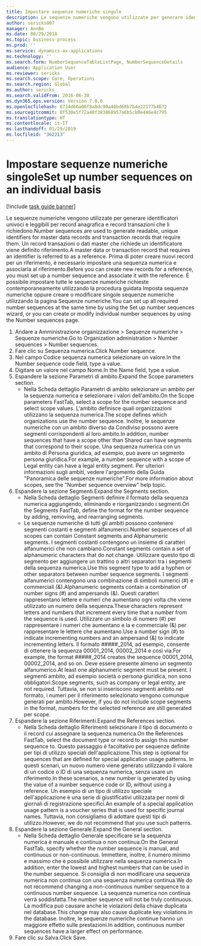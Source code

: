 ```yaml
---
title: Impostare sequenze numeriche singole
description: Le sequenze numeriche vengono utilizzate per generare identificatori univoci e leggibili per record anagrafica e record transazioni che li richiedono.
author: sericks007
manager: AnnBe
ms.date: 08/29/2018
ms.topic: business-process
ms.prod: ''
ms.service: dynamics-ax-applications
ms.technology: ''
ms.search.form: NumberSequenceTableListPage, NumberSequenceDetails
audience: Application User
ms.reviewer: sericks
ms.search.scope: Core, Operations
ms.search.region: Global
ms.author: sericks
ms.search.validFrom: 2016-06-30
ms.dyn365.ops.version: Version 7.0.0
ms.openlocfilehash: 6734d66a06f8a8dc90a48bd68b7b4e22177b4672
ms.sourcegitcommit: 0f530e5f72a40f383868957a6b5cb0e446e4c795
ms.translationtype: HT
ms.contentlocale: it-IT
ms.lasthandoff: 01/29/2019
ms.locfileid: "362213"
---
```

# <a name="set-up-number-sequences-on-an-individual-basis"></a><span data-ttu-id="d4fec-103">Impostare sequenze numeriche singole</span><span class="sxs-lookup"><span data-stu-id="d4fec-103">Set up number sequences on an individual basis</span></span>

[!include [task guide banner](../../includes/task-guide-banner.md)]

<span data-ttu-id="d4fec-104">Le sequenze numeriche vengono utilizzate per generare identificatori univoci e leggibili per record anagrafica e record transazioni che li richiedono.</span><span class="sxs-lookup"><span data-stu-id="d4fec-104">Number sequences are used to generate readable, unique identifiers for master data records and transaction records that require them.</span></span> <span data-ttu-id="d4fec-105">Un record transazioni o dati master che richiede un identificatore viene definito riferimento.</span><span class="sxs-lookup"><span data-stu-id="d4fec-105">A master data or transaction record that requires an identifier is referred to as a reference.</span></span> <span data-ttu-id="d4fec-106">Prima di poter creare nuovi record per un riferimento, è necessario impostare una sequenza numerica e associarla al riferimento.</span><span class="sxs-lookup"><span data-stu-id="d4fec-106">Before you can create new records for a reference, you must set up a number sequence and associate it with the reference.</span></span> <span data-ttu-id="d4fec-107">È possibile impostare tutte le sequenze numeriche richieste contemporaneamente utilizzando la procedura guidata Imposta sequenze numeriche oppure creare o modificare singole sequenze numeriche utilizzando la pagina Sequenze numeriche.</span><span class="sxs-lookup"><span data-stu-id="d4fec-107">You can set up all required number sequences at the same time by using the Set up number sequences wizard, or you can create or modify individual number sequences by using the Number sequences page.</span></span>

1. <span data-ttu-id="d4fec-108">Andare a Amministrazione organizzazione > Sequenze numeriche > Sequenze numeriche.</span><span class="sxs-lookup"><span data-stu-id="d4fec-108">Go to Organization administration > Number sequences > Number sequences.</span></span>
2. <span data-ttu-id="d4fec-109">Fare clic su Sequenza numerica.</span><span class="sxs-lookup"><span data-stu-id="d4fec-109">Click Number sequence.</span></span>
3. <span data-ttu-id="d4fec-110">Nel campo Codice sequenza numerica selezionare un valore.</span><span class="sxs-lookup"><span data-stu-id="d4fec-110">In the Number sequence code field, type a value.</span></span>
4. <span data-ttu-id="d4fec-111">Digitare un valore nel campo Nome.</span><span class="sxs-lookup"><span data-stu-id="d4fec-111">In the Name field, type a value.</span></span>
5. <span data-ttu-id="d4fec-112">Espandere la sezione Parametri di ambito.</span><span class="sxs-lookup"><span data-stu-id="d4fec-112">Expand the Scope parameters section.</span></span>
    * <span data-ttu-id="d4fec-113">Nella Scheda dettaglio Parametri di ambito selezionare un ambito per la sequenza numerica e selezionare i valori dell'ambito.</span><span class="sxs-lookup"><span data-stu-id="d4fec-113">On the Scope parameters FastTab, select a scope for the number sequence and select scope values.</span></span>     <span data-ttu-id="d4fec-114">L'ambito definisce quali organizzazioni utilizzano la sequenza numerica.</span><span class="sxs-lookup"><span data-stu-id="d4fec-114">The scope defines which organizations use the number sequence.</span></span> <span data-ttu-id="d4fec-115">Inoltre, le sequenze numeriche con un ambito diverso da Condiviso possono avere segmenti corrispondenti al loro ambito.</span><span class="sxs-lookup"><span data-stu-id="d4fec-115">In addition, number sequences that have a scope other than Shared can have segments that correspond to their scope.</span></span> <span data-ttu-id="d4fec-116">Una sequenza numerica con un ambito di Persona giuridica, ad esempio, può avere un segmento persona giuridica.</span><span class="sxs-lookup"><span data-stu-id="d4fec-116">For example, a number sequence with a scope of Legal entity can have a legal entity segment.</span></span> <span data-ttu-id="d4fec-117">Per ulteriori informazioni sugli ambiti, vedere l'argomento della Guida "Panoramica delle sequenze numeriche".</span><span class="sxs-lookup"><span data-stu-id="d4fec-117">For more information about scopes, see the "Number sequence overview" help topic.</span></span>  
6. <span data-ttu-id="d4fec-118">Espandere la sezione Segmenti.</span><span class="sxs-lookup"><span data-stu-id="d4fec-118">Expand the Segments section.</span></span>
    * <span data-ttu-id="d4fec-119">Nella Scheda dettaglio Segmenti definire il formato della sequenza numerica aggiungendo, eliminando e riorganizzando i segmenti.</span><span class="sxs-lookup"><span data-stu-id="d4fec-119">On the Segments FastTab, define the format for the number sequence by adding, removing, and rearranging segments.</span></span>  
    * <span data-ttu-id="d4fec-120">Le sequenze numeriche di tutti gli ambiti possono contenere segmenti costanti e segmenti alfanumerici.</span><span class="sxs-lookup"><span data-stu-id="d4fec-120">Number sequences of all scopes can contain Constant segments and Alphanumeric segments.</span></span> <span data-ttu-id="d4fec-121">I segmenti costanti contengono un insieme di caratteri alfanumerici che non cambiano.</span><span class="sxs-lookup"><span data-stu-id="d4fec-121">Constant segments contain a set of alphanumeric characters that do not change.</span></span> <span data-ttu-id="d4fec-122">Utilizzare questo tipo di segmento per aggiungere un trattino o altri separatori tra i segmenti della sequenza numerica.</span><span class="sxs-lookup"><span data-stu-id="d4fec-122">Use this segment type to add a hyphen or other separators between number sequence segments.</span></span> <span data-ttu-id="d4fec-123">I segmenti alfanumerici contengono una combinazione di simboli numerici (#) e commerciali (&).</span><span class="sxs-lookup"><span data-stu-id="d4fec-123">Alphanumeric segments contain a combination of number signs (#) and ampersands (&).</span></span> <span data-ttu-id="d4fec-124">Questi caratteri rappresentano lettere e numeri che aumentano ogni volta che viene utilizzato un numero della sequenza.</span><span class="sxs-lookup"><span data-stu-id="d4fec-124">These characters represent letters and numbers that increment every time that a number from the sequence is used.</span></span> <span data-ttu-id="d4fec-125">Utilizzare un simbolo di numero (#) per rappresentare i numeri che aumentano e la e commerciale (&) per rappresentare le lettere che aumentano.</span><span class="sxs-lookup"><span data-stu-id="d4fec-125">Use a number sign (#) to indicate incrementing numbers and an ampersand (&) to indicate incrementing letters.</span></span> <span data-ttu-id="d4fec-126">Il formato #####_2014, ad esempio, consente di ottenere la sequenza 00001_2014, 00002_2014 e così via.</span><span class="sxs-lookup"><span data-stu-id="d4fec-126">For example, the format #####_2014 creates the sequence 00001_2014, 00002_2014, and so on.</span></span>     <span data-ttu-id="d4fec-127">Deve essere presente almeno un segmento alfanumerico.</span><span class="sxs-lookup"><span data-stu-id="d4fec-127">At least one alphanumeric segment must be present.</span></span> <span data-ttu-id="d4fec-128">I segmenti ambito, ad esempio società o persona giuridica, non sono obbligatori.</span><span class="sxs-lookup"><span data-stu-id="d4fec-128">Scope segments, such as company or legal entity, are not required.</span></span> <span data-ttu-id="d4fec-129">Tuttavia, se non si inseriscono segmenti ambito nel formato, i numeri per il riferimento selezionato vengono comunque generati per ambito.</span><span class="sxs-lookup"><span data-stu-id="d4fec-129">However, if you do not include scope segments in the format, numbers for the selected reference are still generated per scope.</span></span>  
7. <span data-ttu-id="d4fec-130">Espandere la sezione Riferimenti.</span><span class="sxs-lookup"><span data-stu-id="d4fec-130">Expand the References section.</span></span>
    * <span data-ttu-id="d4fec-131">Nella Scheda dettaglio Riferimenti selezionare il tipo di documento o il record cui assegnare la sequenza numerica.</span><span class="sxs-lookup"><span data-stu-id="d4fec-131">On the References FastTab, select the document type or record to assign this number sequence to.</span></span>     <span data-ttu-id="d4fec-132">Questo passaggio è facoltativo per sequenze definite per tipi di utilizzo speciali dell'applicazione.</span><span class="sxs-lookup"><span data-stu-id="d4fec-132">This step is optional for sequences that are defined for special application usage patterns.</span></span> <span data-ttu-id="d4fec-133">In questi scenari, un nuovo numero viene generato utilizzando il valore di un codice o ID di una sequenza numerica, senza usare un riferimento.</span><span class="sxs-lookup"><span data-stu-id="d4fec-133">In these scenarios, a new number is generated by using the value of a number sequence code or ID, without using a reference.</span></span> <span data-ttu-id="d4fec-134">Un esempio di un tipo di utilizzo speciale dell'applicazione è una serie di giustificativi utilizzata per nomi di giornali di registrazione specifici.</span><span class="sxs-lookup"><span data-stu-id="d4fec-134">An example of a special application usage pattern is a voucher series that is used for specific journal names.</span></span> <span data-ttu-id="d4fec-135">Tuttavia, non consigliamo di adottare questi tipi di utilizzo.</span><span class="sxs-lookup"><span data-stu-id="d4fec-135">However, we do not recommend that you use such patterns.</span></span>  
8. <span data-ttu-id="d4fec-136">Espandere la sezione Generale.</span><span class="sxs-lookup"><span data-stu-id="d4fec-136">Expand the General section.</span></span>
    * <span data-ttu-id="d4fec-137">Nella Scheda dettaglio Generale specificare se la sequenza numerica è manuale e continua o non continua.</span><span class="sxs-lookup"><span data-stu-id="d4fec-137">On the General FastTab, specify whether the number sequence is manual, and continuous or non-continuous.</span></span> <span data-ttu-id="d4fec-138">Immettere, inoltre, il numero minimo e massimo che è possibile utilizzare nella sequenza numerica.</span><span class="sxs-lookup"><span data-stu-id="d4fec-138">In addition, enter the lowest and highest numbers that can be used in the number sequence.</span></span>     <span data-ttu-id="d4fec-139">Si consiglia di non modificare una sequenza numerica non continua con una sequenza numerica continua.</span><span class="sxs-lookup"><span data-stu-id="d4fec-139">We do not recommend changing a non-continuous number sequence to a continuous number sequence.</span></span> <span data-ttu-id="d4fec-140">La sequenza numerica non continua verrà soddisfatta.</span><span class="sxs-lookup"><span data-stu-id="d4fec-140">The number sequence will not be truly continuous.</span></span> <span data-ttu-id="d4fec-141">La modifica può causare anche le violazioni della chiave duplicata nel database.</span><span class="sxs-lookup"><span data-stu-id="d4fec-141">This change may also cause duplicate key violations in the database.</span></span> <span data-ttu-id="d4fec-142">Inoltre, le sequenze numeriche continue hanno un maggiore effetto sulle prestazioni.</span><span class="sxs-lookup"><span data-stu-id="d4fec-142">In addition, continuous number sequences have a larger effect on performance.</span></span>   
9. <span data-ttu-id="d4fec-143">Fare clic su Salva.</span><span class="sxs-lookup"><span data-stu-id="d4fec-143">Click Save.</span></span>

